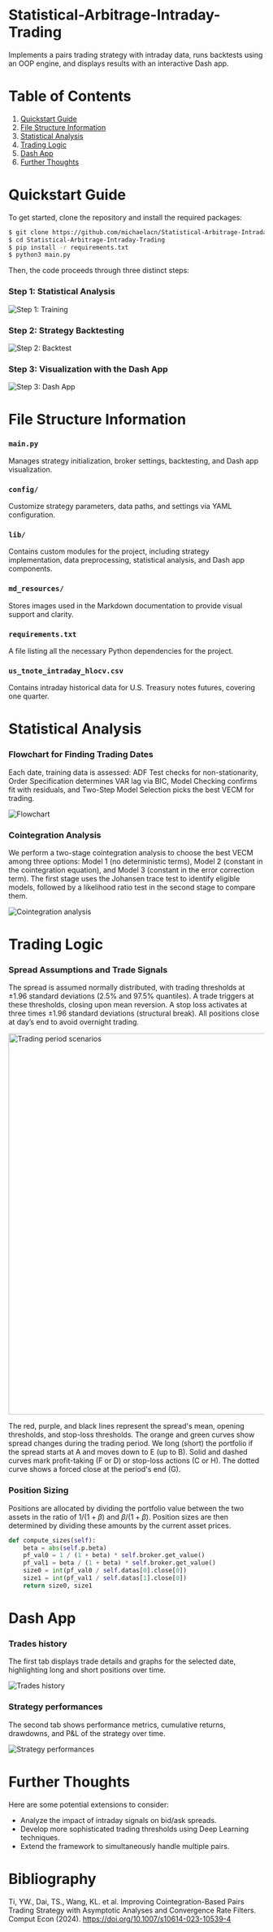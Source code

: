 # Statistical-Arbitrage-Intraday-Trading

Implements a pairs trading strategy with intraday data, runs backtests using an OOP engine, and displays results with an interactive Dash app.


# Table of Contents

1. [Quickstart Guide](#quickstart-guide)
2. [File Structure Information](#file-structure-information)
3. [Statistical Analysis](#statistical-analysis)
4. [Trading Logic](#trading-logic)
5. [Dash App](#dash-app)
6. [Further Thoughts](#further-thoughts)


# Quickstart Guide

To get started, clone the repository and install the required packages:

```bash
$ git clone https://github.com/michaelacn/Statistical-Arbitrage-Intraday-Trading.git
$ cd Statistical-Arbitrage-Intraday-Trading
$ pip install -r requirements.txt
$ python3 main.py
```

Then, the code proceeds through three distinct steps:

### Step 1: Statistical Analysis

![Step 1: Training](md_resources/qs1.png)

### Step 2: Strategy Backtesting

![Step 2: Backtest](md_resources/qs2.png)

### Step 3: Visualization with the Dash App

![Step 3: Dash App](md_resources/qs3.png)


# File Structure Information

### `main.py`
Manages strategy initialization, broker settings, backtesting, and Dash app visualization.

### `config/`
Customize strategy parameters, data paths, and settings via YAML configuration.

### `lib/`
Contains custom modules for the project, including strategy implementation, data preprocessing, statistical analysis, and Dash app components.

### `md_resources/`
Stores images used in the Markdown documentation to provide visual support and clarity.

### `requirements.txt`
A file listing all the necessary Python dependencies for the project.

### `us_tnote_intraday_hlocv.csv`
Contains intraday historical data for U.S. Treasury notes futures, covering one quarter.


# Statistical Analysis

### Flowchart for Finding Trading Dates

Each date, training data is assessed: ADF Test checks for non-stationarity, Order Specification determines VAR lag via BIC, Model Checking confirms fit with residuals, and Two-Step Model Selection picks the best VECM for trading.

![Flowchart](md_resources/stats1.png)

### Cointegration Analysis

We perform a two-stage cointegration analysis to choose the best VECM among three options: Model 1 (no deterministic terms), Model 2 (constant in the cointegration equation), and Model 3 (constant in the error correction term). The first stage uses the Johansen trace test to identify eligible models, followed by a likelihood ratio test in the second stage to compare them.

![Cointegration analysis](md_resources/stats2.png)

# Trading Logic

### Spread Assumptions and Trade Signals

The spread is assumed normally distributed, with trading thresholds at ±1.96 standard deviations (2.5% and 97.5% quantiles). A trade triggers at these thresholds, closing upon mean reversion. A stop loss activates at three times ±1.96 standard deviations (structural break). All positions close at day’s end to avoid overnight trading.

<img src="md_resources/backtest.png" alt="Trading period scenarios" width="750"/>

The red, purple, and black lines represent the spread's mean, opening thresholds, and stop-loss thresholds. The orange and green curves show spread changes during the trading period. We long (short) the portfolio if the spread starts at A and moves down to E (up to B). Solid and dashed curves mark profit-taking (F or D) or stop-loss actions (C or H). The dotted curve shows a forced close at the period's end (G).

### Position Sizing

Positions are allocated by dividing the portfolio value between the two assets in the ratio of $1 / (1 + \beta)$ and $\beta / (1 + \beta)$. Position sizes are then determined by dividing these amounts by the current asset prices.

```python
def compute_sizes(self):
    beta = abs(self.p.beta)
    pf_val0 = 1 / (1 + beta) * self.broker.get_value()
    pf_val1 = beta / (1 + beta) * self.broker.get_value()
    size0 = int(pf_val0 / self.datas[0].close[0])
    size1 = int(pf_val1 / self.datas[1].close[0])
    return size0, size1
```


# Dash App

### Trades history

The first tab displays trade details and graphs for the selected date, highlighting long and short positions over time.

![Trades history](md_resources/dashapp1.png)

### Strategy performances

The second tab shows performance metrics, cumulative returns, drawdowns, and P&L of the strategy over time.

![Strategy performances](md_resources/dashapp2.png)


# Further Thoughts

Here are some potential extensions to consider:

- Analyze the impact of intraday signals on bid/ask spreads.
- Develop more sophisticated trading thresholds using Deep Learning techniques.
- Extend the framework to simultaneously handle multiple pairs.

# Bibliography

Ti, YW., Dai, TS., Wang, KL. et al. Improving Cointegration-Based Pairs Trading Strategy with Asymptotic Analyses and Convergence Rate Filters. Comput Econ (2024). https://doi.org/10.1007/s10614-023-10539-4
